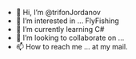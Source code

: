 - 👋 Hi, I’m @trifonJordanov
- 👀 I’m interested in ... FlyFishing
- 🌱 I’m currently learning C#
- 💞️ I’m looking to collaborate on ...
- 📫 How to reach me ... at my mail.

<!---
trifonJordanov/trifonJordanov is a ✨ special ✨ repository because its `README.md` (this file) appears on your GitHub profile.
You can click the Preview link to take a look at your changes.
--->
